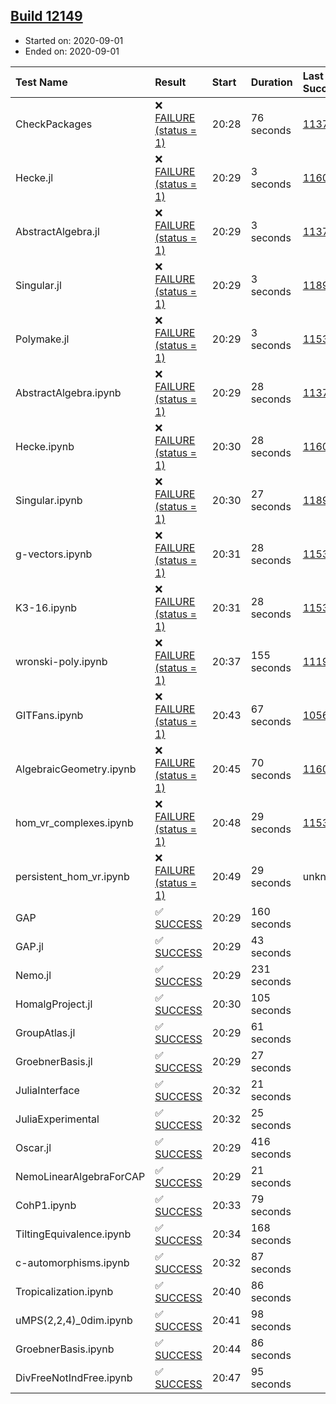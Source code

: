 ## [Build 12149](https://oscarci.mathematik.uni-kl.de/job/oscar/12149/)

* Started on: 2020-09-01
* Ended on: 2020-09-01

| Test Name    | Result | Start | Duration | Last Success | First Failure |
|:-------------|:-------|:------|:---------|:-------------|:--------------|
| CheckPackages | ❌ [FAILURE (status = 1)](https://oscarci.mathematik.uni-kl.de/job/oscar/12149/artifact/logs/build-12149/CheckPackages.log) | 20:28 | 76 seconds | [11376](https://oscarci.mathematik.uni-kl.de/job/oscar/11376/) | [11377](https://oscarci.mathematik.uni-kl.de/job/oscar/11377/) |
| Hecke.jl | ❌ [FAILURE (status = 1)](https://oscarci.mathematik.uni-kl.de/job/oscar/12149/artifact/logs/build-12149/Hecke.jl.log) | 20:29 | 3 seconds | [11602](https://oscarci.mathematik.uni-kl.de/job/oscar/11602/) | [11603](https://oscarci.mathematik.uni-kl.de/job/oscar/11603/) |
| AbstractAlgebra.jl | ❌ [FAILURE (status = 1)](https://oscarci.mathematik.uni-kl.de/job/oscar/12149/artifact/logs/build-12149/AbstractAlgebra.jl.log) | 20:29 | 3 seconds | [11376](https://oscarci.mathematik.uni-kl.de/job/oscar/11376/) | [11377](https://oscarci.mathematik.uni-kl.de/job/oscar/11377/) |
| Singular.jl | ❌ [FAILURE (status = 1)](https://oscarci.mathematik.uni-kl.de/job/oscar/12149/artifact/logs/build-12149/Singular.jl.log) | 20:29 | 3 seconds | [11893](https://oscarci.mathematik.uni-kl.de/job/oscar/11893/) | [11894](https://oscarci.mathematik.uni-kl.de/job/oscar/11894/) |
| Polymake.jl | ❌ [FAILURE (status = 1)](https://oscarci.mathematik.uni-kl.de/job/oscar/12149/artifact/logs/build-12149/Polymake.jl.log) | 20:29 | 3 seconds | [11532](https://oscarci.mathematik.uni-kl.de/job/oscar/11532/) | [11533](https://oscarci.mathematik.uni-kl.de/job/oscar/11533/) |
| AbstractAlgebra.ipynb | ❌ [FAILURE (status = 1)](https://oscarci.mathematik.uni-kl.de/job/oscar/12149/artifact/logs/build-12149/AbstractAlgebra.ipynb.log) | 20:29 | 28 seconds | [11376](https://oscarci.mathematik.uni-kl.de/job/oscar/11376/) | [11377](https://oscarci.mathematik.uni-kl.de/job/oscar/11377/) |
| Hecke.ipynb | ❌ [FAILURE (status = 1)](https://oscarci.mathematik.uni-kl.de/job/oscar/12149/artifact/logs/build-12149/Hecke.ipynb.log) | 20:30 | 28 seconds | [11602](https://oscarci.mathematik.uni-kl.de/job/oscar/11602/) | [11603](https://oscarci.mathematik.uni-kl.de/job/oscar/11603/) |
| Singular.ipynb | ❌ [FAILURE (status = 1)](https://oscarci.mathematik.uni-kl.de/job/oscar/12149/artifact/logs/build-12149/Singular.ipynb.log) | 20:30 | 27 seconds | [11893](https://oscarci.mathematik.uni-kl.de/job/oscar/11893/) | [11894](https://oscarci.mathematik.uni-kl.de/job/oscar/11894/) |
| g-vectors.ipynb | ❌ [FAILURE (status = 1)](https://oscarci.mathematik.uni-kl.de/job/oscar/12149/artifact/logs/build-12149/g-vectors.ipynb.log) | 20:31 | 28 seconds | [11532](https://oscarci.mathematik.uni-kl.de/job/oscar/11532/) | [11533](https://oscarci.mathematik.uni-kl.de/job/oscar/11533/) |
| K3-16.ipynb | ❌ [FAILURE (status = 1)](https://oscarci.mathematik.uni-kl.de/job/oscar/12149/artifact/logs/build-12149/K3-16.ipynb.log) | 20:31 | 28 seconds | [11532](https://oscarci.mathematik.uni-kl.de/job/oscar/11532/) | [11533](https://oscarci.mathematik.uni-kl.de/job/oscar/11533/) |
| wronski-poly.ipynb | ❌ [FAILURE (status = 1)](https://oscarci.mathematik.uni-kl.de/job/oscar/12149/artifact/logs/build-12149/wronski-poly.ipynb.log) | 20:37 | 155 seconds | [11192](https://oscarci.mathematik.uni-kl.de/job/oscar/11192/) | [11193](https://oscarci.mathematik.uni-kl.de/job/oscar/11193/) |
| GITFans.ipynb | ❌ [FAILURE (status = 1)](https://oscarci.mathematik.uni-kl.de/job/oscar/12149/artifact/logs/build-12149/GITFans.ipynb.log) | 20:43 | 67 seconds | [10566](https://oscarci.mathematik.uni-kl.de/job/oscar/10566/) | [10567](https://oscarci.mathematik.uni-kl.de/job/oscar/10567/) |
| AlgebraicGeometry.ipynb | ❌ [FAILURE (status = 1)](https://oscarci.mathematik.uni-kl.de/job/oscar/12149/artifact/logs/build-12149/AlgebraicGeometry.ipynb.log) | 20:45 | 70 seconds | [11602](https://oscarci.mathematik.uni-kl.de/job/oscar/11602/) | [11603](https://oscarci.mathematik.uni-kl.de/job/oscar/11603/) |
| hom_vr_complexes.ipynb | ❌ [FAILURE (status = 1)](https://oscarci.mathematik.uni-kl.de/job/oscar/12149/artifact/logs/build-12149/hom_vr_complexes.ipynb.log) | 20:48 | 29 seconds | [11532](https://oscarci.mathematik.uni-kl.de/job/oscar/11532/) | [11533](https://oscarci.mathematik.uni-kl.de/job/oscar/11533/) |
| persistent_hom_vr.ipynb | ❌ [FAILURE (status = 1)](https://oscarci.mathematik.uni-kl.de/job/oscar/12149/artifact/logs/build-12149/persistent_hom_vr.ipynb.log) | 20:49 | 29 seconds | unknown | unknown |
| GAP | ✅ [SUCCESS](https://oscarci.mathematik.uni-kl.de/job/oscar/12149/artifact/logs/build-12149/GAP.log) | 20:29 | 160 seconds |  |  |
| GAP.jl | ✅ [SUCCESS](https://oscarci.mathematik.uni-kl.de/job/oscar/12149/artifact/logs/build-12149/GAP.jl.log) | 20:29 | 43 seconds |  |  |
| Nemo.jl | ✅ [SUCCESS](https://oscarci.mathematik.uni-kl.de/job/oscar/12149/artifact/logs/build-12149/Nemo.jl.log) | 20:29 | 231 seconds |  |  |
| HomalgProject.jl | ✅ [SUCCESS](https://oscarci.mathematik.uni-kl.de/job/oscar/12149/artifact/logs/build-12149/HomalgProject.jl.log) | 20:30 | 105 seconds |  |  |
| GroupAtlas.jl | ✅ [SUCCESS](https://oscarci.mathematik.uni-kl.de/job/oscar/12149/artifact/logs/build-12149/GroupAtlas.jl.log) | 20:29 | 61 seconds |  |  |
| GroebnerBasis.jl | ✅ [SUCCESS](https://oscarci.mathematik.uni-kl.de/job/oscar/12149/artifact/logs/build-12149/GroebnerBasis.jl.log) | 20:29 | 27 seconds |  |  |
| JuliaInterface | ✅ [SUCCESS](https://oscarci.mathematik.uni-kl.de/job/oscar/12149/artifact/logs/build-12149/JuliaInterface.log) | 20:32 | 21 seconds |  |  |
| JuliaExperimental | ✅ [SUCCESS](https://oscarci.mathematik.uni-kl.de/job/oscar/12149/artifact/logs/build-12149/JuliaExperimental.log) | 20:32 | 25 seconds |  |  |
| Oscar.jl | ✅ [SUCCESS](https://oscarci.mathematik.uni-kl.de/job/oscar/12149/artifact/logs/build-12149/Oscar.jl.log) | 20:29 | 416 seconds |  |  |
| NemoLinearAlgebraForCAP | ✅ [SUCCESS](https://oscarci.mathematik.uni-kl.de/job/oscar/12149/artifact/logs/build-12149/NemoLinearAlgebraForCAP.log) | 20:29 | 21 seconds |  |  |
| CohP1.ipynb | ✅ [SUCCESS](https://oscarci.mathematik.uni-kl.de/job/oscar/12149/artifact/logs/build-12149/CohP1.ipynb.log) | 20:33 | 79 seconds |  |  |
| TiltingEquivalence.ipynb | ✅ [SUCCESS](https://oscarci.mathematik.uni-kl.de/job/oscar/12149/artifact/logs/build-12149/TiltingEquivalence.ipynb.log) | 20:34 | 168 seconds |  |  |
| c-automorphisms.ipynb | ✅ [SUCCESS](https://oscarci.mathematik.uni-kl.de/job/oscar/12149/artifact/logs/build-12149/c-automorphisms.ipynb.log) | 20:32 | 87 seconds |  |  |
| Tropicalization.ipynb | ✅ [SUCCESS](https://oscarci.mathematik.uni-kl.de/job/oscar/12149/artifact/logs/build-12149/Tropicalization.ipynb.log) | 20:40 | 86 seconds |  |  |
| uMPS(2,2,4)_0dim.ipynb | ✅ [SUCCESS](https://oscarci.mathematik.uni-kl.de/job/oscar/12149/artifact/logs/build-12149/uMPS-2-2-4-_0dim.ipynb.log) | 20:41 | 98 seconds |  |  |
| GroebnerBasis.ipynb | ✅ [SUCCESS](https://oscarci.mathematik.uni-kl.de/job/oscar/12149/artifact/logs/build-12149/GroebnerBasis.ipynb.log) | 20:44 | 86 seconds |  |  |
| DivFreeNotIndFree.ipynb | ✅ [SUCCESS](https://oscarci.mathematik.uni-kl.de/job/oscar/12149/artifact/logs/build-12149/DivFreeNotIndFree.ipynb.log) | 20:47 | 95 seconds |  |  |
